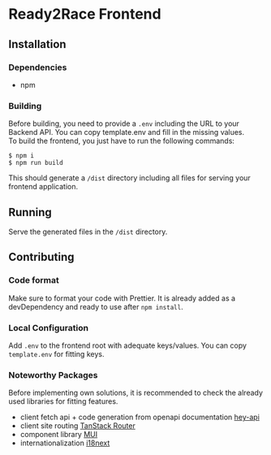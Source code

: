 # Ready2Race Frontend

## Installation

### Dependencies
- npm

### Building
Before building, you need to provide a `.env` including the URL to your Backend API. You can copy template.env and fill
in the missing values.\
To build the frontend, you just have to run the following commands:
```shell
$ npm i
$ npm run build
```
This should generate a `/dist` directory including all files for serving your frontend application.

## Running
Serve the generated files in the `/dist` directory.

## Contributing

### Code format

Make sure to format your code with Prettier. It is already added as a devDependency and ready to use after `npm install`.

### Local Configuration

Add `.env` to the frontend root with adequate keys/values. You can copy `template.env` for fitting keys.

### Noteworthy Packages

Before implementing own solutions, it is recommended to check the already used libraries for fitting features.

- client fetch api + code generation from openapi documentation [hey-api](https://heyapi.dev/)
- client site routing [TanStack Router](https://tanstack.com/router/latest)
- component library [MUI](https://mui.com/material-ui/getting-started/)
- internationalization [i18next](https://www.i18next.com/)